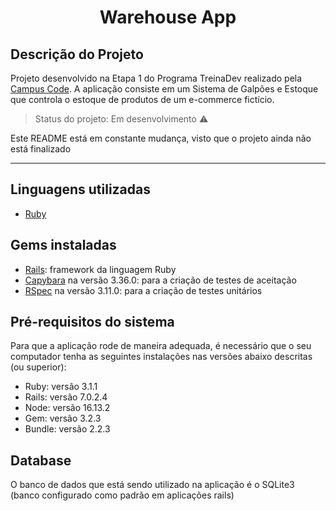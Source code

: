 <h1 align="center">Warehouse App</h1>

## Descrição do Projeto

Projeto desenvolvido na Etapa 1 do Programa TreinaDev realizado pela [Campus Code](https://www.campuscode.com.br/). A aplicação consiste em um Sistema de Galpões e Estoque que controla o estoque de produtos de um e-commerce fictício.

> Status do projeto: Em desenvolvimento :warning:

Este README está em constante mudança, visto que o projeto ainda não está finalizado

---

## Linguagens utilizadas

- [Ruby](https://www.ruby-lang.org/pt/)

## Gems instaladas

- [Rails](https://rubyonrails.org/): framework da linguagem Ruby
- [Capybara](https://github.com/teamcapybara/capybara) na versão 3.36.0: para a criação de testes de aceitação
- [RSpec](https://github.com/rspec/rspec-rails) na versão 3.11.0: para a criação de testes unitários

## Pré-requisitos do sistema

Para que a aplicação rode de maneira adequada, é necessário que o seu computador tenha as seguintes instalações nas versões abaixo descritas (ou superior):

- Ruby: versão 3.1.1
- Rails: versão 7.0.2.4
- Node: versão 16.13.2
- Gem: versão 3.2.3
- Bundle: versão 2.2.3

## Database

O banco de dados que está sendo utilizado na aplicação é o SQLite3 (banco configurado como padrão em aplicações rails)

<!-- checklist para atualização
  Things you may want to cover:

- Ruby version

- System dependencies

- Configuration

- Database creation

- Database initialization

- How to run the test suite

- Services (job queues, cache servers, search engines, etc.)

- Deployment instructions

- ...
-->
